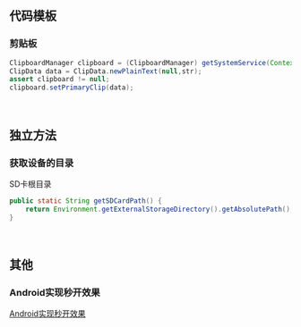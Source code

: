 ## 代码模板

### 剪贴板

```java
ClipboardManager clipboard = (ClipboardManager) getSystemService(Context.CLIPBOARD_SERVICE);
ClipData data = ClipData.newPlainText(null,str);
assert clipboard != null;
clipboard.setPrimaryClip(data);
```





<br>

## 独立方法

### 获取设备的目录

SD卡根目录

```java
public static String getSDCardPath() {
    return Environment.getExternalStorageDirectory().getAbsolutePath();
}
```



<br>

## 其他

### Android实现秒开效果

[Android实现秒开效果](https://www.cnblogs.com/tanyiqu/p/14168207.html)
